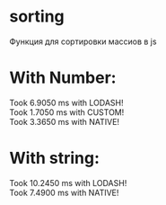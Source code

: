 # sorting
Функция для сортировки массиов в js

# With Number:
Took 6.9050 ms with LODASH! <br>
Took 1.7050 ms with CUSTOM!  <br>
Took 3.3650 ms with NATIVE! <br>

# With string:
Took 10.2450 ms with LODASH! <br>
Took 7.4900 ms with NATIVE! <br>
